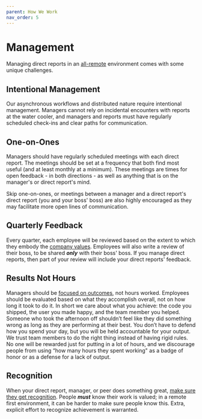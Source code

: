```yaml
---
parent: How We Work
nav_order: 5
---
```

# Management
Managing direct reports in an [all-remote](./index.md) environment comes with some unique challenges.

## Intentional Management
Our asynchronous workflows and distributed nature require intentional management. Managers cannot rely on incidental encounters with reports at the water cooler, and managers and reports must have regularly scheduled check-ins and clear paths for communication.

## One-on-Ones
Managers should have regularly scheduled meetings with each direct report.  The meetings should be set at a frequency that both find most useful (and at least monthly at a minimum).  These meetings are times for open feedback - in both directions - as well as anything that is on the manager's or direct report's mind.

Skip one-on-ones, or meetings between a manager and a direct report's direct report (you and your boss' boss) are also highly encouraged as they may facilitate more open lines of communication.

## Quarterly Feedback
Every quarter, each employee will be reviewed based on the extent to which they embody the [company values](../values/index.md).  Employees will also write a review of their boss, to be shared ***only*** with their boss' boss.  If you manage direct reports, then part of your review will include your direct reports' feedback.

## Results Not Hours
Managers should be [focused on outcomes](../values/index.md#focus-on-outcomes-trophy), not hours worked.  Employees should be evaluated based on what they accomplish overall, not on how long it took to do it. In short we care about what you achieve: the code you shipped, the user you made happy, and the team member you helped. Someone who took the afternoon off shouldn’t feel like they did something wrong as long as they are performing at their best. You don’t have to defend how you spend your day, but you will be held accountable for your output. We trust team members to do the right thing instead of having rigid rules. No one will be rewarded just for putting in a lot of hours, and we discourage people from using “how many hours they spent working" as a badge of honor or as a defense for a lack of output.


## Recognition
When your direct report, manager, or peer does something great, [make sure they get recognition](../values/index.md#recognize-others-clap).  People ***must*** know their work is valued; in a remote first environment, it can be harder to make sure people know this.  Extra, explicit effort to recognize achievement is warranted.
